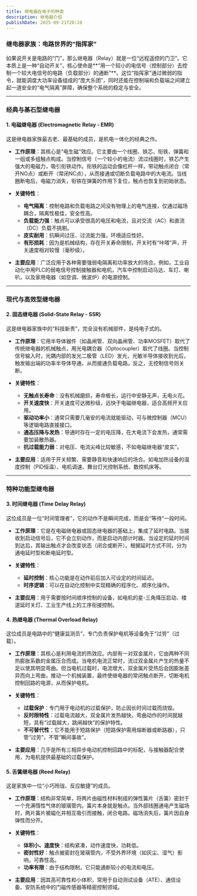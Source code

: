 ```yaml
---
title: 继电器在电子的种类
description: 继电器介绍
publishDate: 2025-09-21T20:20
---
```

### **继电器家族：电路世界的“指挥家”**

如果说开关是电路的“门”，那么继电器（Relay）就是一位“远程遥控的门卫”。它本质上是一种“自动开关”，核心使命是**“用一个较小的电信号（控制部分）去控制一个较大电信号的电路（负载部分）的通断”**。这位“指挥家”通过微弱的指令，就能调度大功率设备组成的“庞大乐团”，同时还能在控制端和负载端之间建立起一道安全的“电气隔离”屏障，确保整个系统的稳定与安全。

---

### **经典与基石型继电器**

#### **1. 电磁继电器 (Electromagnetic Relay - EMR)**
这是继电器家族最古老、最基础的成员，是机电一体化的经典之作。

*   **工作原理**：其核心是“电生磁”效应。它主要由一个线圈、铁芯、衔铁、弹簧和一组或多组触点构成。当控制信号（一个较小的电流）流过线圈时，铁芯产生强大的电磁力，吸引衔铁动作。衔铁的运动会像杠杆一样，带动触点闭合（常开NO点）或断开（常闭NC点），从而接通或切断负载电路中的大电流。当线圈断电后，电磁力消失，衔铁在弹簧的作用下复位，触点也恢复到初始状态。

*   **关键特性**：
    *   **电气隔离**：控制电路和负载电路之间没有物理上的电气连接，仅通过磁场耦合，隔离性极佳，安全性高。
    *   **负载能力强**：触点可以承受很高的电压和电流，且对交流（AC）和直流（DC）负载不挑剔。
    *   **皮实耐用**：抗瞬间过压、过流能力强，环境适应性好。
    *   **有形损耗**：因为是机械结构，存在开关寿命限制，开关时有“咔嗒”声，开关速度相对较慢（毫秒级）。

*   **主要应用**：广泛应用于各种需要强弱电隔离和功率放大的场合。例如，工业自动化中用PLC的弱电信号控制接触器和电机，汽车中控制启动马达、车灯、喇叭，以及家用电器（如空调、微波炉）的电源控制。

---

### **现代与高效型继电器**

#### **2. 固态继电器 (Solid-State Relay - SSR)**
这是继电器家族中的“科技新贵”，完全没有机械部件，是纯电子式的。

*   **工作原理**：它用半导体器件（如晶闸管、双向晶闸管、功率MOSFET）取代了传统继电器的机械触点，用光电耦合器（Optocoupler）取代了线圈。当控制信号输入时，光耦内部的发光二极管（LED）发光，光敏半导体接收到光后，触发输出端的功率半导体导通，从而接通负载电路。反之，无控制信号则关断。

*   **关键特性**：
    *   **无触点长寿命**：没有机械磨损，寿命极长，运行中安静无声，无电火花。
    *   **开关速度快**：开关速度可达微秒级，远快于电磁继电器，适合高频开关应用。
    *   **驱动功率小**：通常只需要几毫安的电流就能驱动，可与微控制器（MCU）等逻辑电路直接接口。
    *   **通态压降与发热**：导通时存在一定的电压降，在大电流下会发热，通常需要加装散热器。
    *   **抗过载能力弱**：对电压、电流尖峰比较敏感，不如电磁继电器“皮实”。

*   **主要应用**：适用于开关频繁、需要静音和快速响应的场合。如电加热设备的温度控制（PID恒温）、电机调速、舞台灯光控制系统、数控机床等。

---

### **特种功能型继电器**

#### **3. 时间继电器 (Time Delay Relay)**
这位成员是一位“时间管理者”，它的动作不是瞬间完成，而是会“等待”一段时间。

*   **工作原理**：它是在电磁继电器或固态继电器的基础上，集成了延时电路。当接收到启动信号后，它不会立刻动作，而是启动内部计时器。当设定的延时时间到达后，其输出触点才会改变状态（闭合或断开）。根据延时方式不同，分为通电延时型和断电延时型。

*   **关键特性**：
    *   **延时控制**：核心功能是在动作前后加入可设定的时间延迟。
    *   **时序逻辑**：可以在自动化控制中实现精确的程序化、顺序化操作。

*   **主要应用**：用于需要按时间顺序控制的设备，如电机的星-三角降压启动、楼道延时关灯、工业生产线上的工序衔接控制。

#### **4. 热继电器 (Thermal Overload Relay)**
这位成员是电路中的“健康监测员”，专门负责保护电机等设备免于“过劳”（过载）。

*   **工作原理**：其核心是利用电流的热效应。内部有一对双金属片，它由两种不同热膨胀系数的金属压合而成。当电机电流正常时，流过双金属片产生的热量不足以使其明显弯曲。但当电机过载时，电流增大，双金属片受热后会因膨胀差异而向上弯曲，推动一个机械装置，最终使继电器的常闭触点断开，切断电机控制回路的电源，从而保护电机。

*   **关键特性**：
    *   **过载保护**：专门用于电动机的过载保护，防止因长时间过载而烧毁。
    *   **反时限特性**：过载电流越大，双金属片发热越快，弯曲动作的时间就越短，具有“过载越大，跳闸越快”的保护特性。
    *   **不可替代性**：它不能用于短路保护（短路保护需用熔断器或断路器），只管“过劳”，不管“瞬间事故”。

*   **主要应用**：几乎是所有三相异步电动机控制回路中的标配，与接触器配合使用，为电机提供最基础的过载保护。

#### **5. 舌簧继电器 (Reed Relay)**
这是家族中一位“小巧玲珑、反应敏捷”的成员。

*   **工作原理**：结构非常简单，将两片由磁性材料制成的弹性簧片（舌簧）密封于一个充满惰性气体的玻璃管内。簧片本身就是触点。当外部线圈通电产生磁场时，两片簧片被磁化并相互吸引而接触，闭合电路。磁场消失后，簧片因自身弹性而分开。

*   **关键特性**：
    *   **体积小、速度快**：结构紧凑，动作速度快，功耗低。
    *   **密封性好**：触点被密封在玻璃管内，不受外界环境（如灰尘、湿气）影响，可靠性高。
    *   **功率有限**：由于结构限制，它只能通断较小的电流和电压。

*   **主要应用**：因其高可靠性和小体积，常用于自动测试设备（ATE）、通信设备、安防系统中的门磁传感器等精密控制领域。
